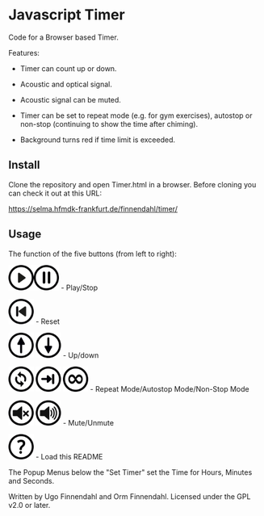 # Javascript Timer

Code for a Browser based Timer.

Features:

- Timer can count up or down.

- Acoustic and optical signal.

- Acoustic signal can be muted.

- Timer can be set to repeat mode (e.g. for gym exercises), autostop
  or non-stop (continuing to show the time after chiming).

- Background turns red if time limit is exceeded.

## Install

Clone the repository and open Timer.html in a browser. Before cloning
you can check it out at this URL:

https://selma.hfmdk-frankfurt.de/finnendahl/timer/

## Usage

The function of the five buttons (from left to right):

<img src = "./img/play.svg" width="50px"><img src = "./img/pause.svg" width="50px"> - Play/Stop

<img src = "./img/previous.svg" width="50px"> - Reset

<img src = "./img/up.svg" width="50px"> <img src = "./img/down.svg" width="50px"> - Up/down

<img src = "./img/repeat.svg" width="50px"> <img src = "./img/autostop.svg" width="50px"> <img src = "./img/infinity.svg" width="50px"> - Repeat Mode/Autostop Mode/Non-Stop Mode

<img src = "./img/mute.svg" width="50px"> <img src = "./img/unmute.svg" width="50px"> - Mute/Unmute

<img src = "./img/help.svg" width="50px"> - Load this README

The Popup Menus below the "Set Timer" set the Time for Hours, Minutes
and Seconds.

Written by Ugo Finnendahl and Orm Finnendahl. Licensed under the GPL
v2.0 or later.